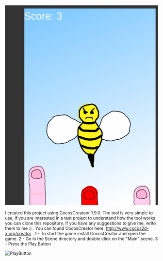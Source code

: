 ![gameScene](/assets/sprites/gameImage.png)

I created this project using CocosCreataor 1.9.0. The tool is very simple to use, if you are interested in a test project to understand how the tool works you can clone this repository. If you have any suggestions to give me, write them to me :) .
You can found CocosCreator here: http://www.cocos2d-x.org/creator .
 1 - To start the game install CocosCreator and open the game.
 2 - Go in the Scene directory and double click on the "Main" scene.
 3 - Press the Play Button 
 
 ![PlayButton]( https://github.com/St3fanoC/cocosCreator_Project/tree/master/assets/sprites/githubPlay.png )

